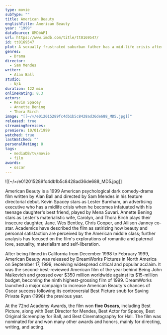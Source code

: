 ```yaml
---
type: movie
subType: ""
title: American Beauty
englishTitle: American Beauty
year: "1999"
dataSource: OMDbAPI
url: https://www.imdb.com/title/tt0169547/
id: tt0169547
plot: A sexually frustrated suburban father has a mid-life crisis after becoming infatuated with his daughter's best friend.
genres:
  - Drama
director:
  - Sam Mendes
writer:
  - Alan Ball
studio:
  - N/A
duration: 122 min
onlineRating: 8.3
actors:
  - Kevin Spacey
  - Annette Bening
  - Thora Birch
image: "[[~/×/e012015289fc4db1b5c8428ad36de688_MD5.jpg]]"
released: true
streamingServices: 
premiere: 10/01/1999
watched: true
lastWatched: ""
personalRating: 8
tags:
  - mediaDB/tv/movie
  - film
awards:
  - oscar
---
```

![[~/×/e012015289fc4db1b5c8428ad36de688_MD5.jpg]]

American Beauty is a 1999 American psychological dark comedy-drama film written by Alan Ball and directed by Sam Mendes in his feature directorial debut. Kevin Spacey stars as Lester Burnham, an advertising executive who has a midlife crisis when he becomes infatuated with his teenage daughter's best friend, played by Mena Suvari. Annette Bening stars as Lester's materialistic wife, Carolyn, and Thora Birch plays their insecure daughter, Jane. Wes Bentley, Chris Cooper, and Allison Janney co-star. Academics have described the film as satirizing how beauty and personal satisfaction are perceived by the American middle class; further analysis has focused on the film's explorations of romantic and paternal love, sexuality, materialism and self-liberation.

After being filmed in California from December 1998 to February 1999, American Beauty was released by DreamWorks Pictures in North America on September 17, 1999, receiving widespread critical and popular acclaim. It was the second-best-reviewed American film of the year behind Being John Malkovich and grossed over $350 million worldwide against its $15-million budget, becoming the ninth highest-grossing film of 1999. DreamWorks launched a major campaign to increase American Beauty's chances of Oscar success following its controversial Best Picture snub for Saving Private Ryan (1998) the previous year.

At the 72nd Academy Awards, the film won **five Oscars**, including Best Picture, along with Best Director for Mendes, Best Actor for Spacey, Best Original Screenplay for Ball, and Best Cinematography for Hall. The film was nominated for and won many other awards and honors, mainly for directing, writing, and acting.